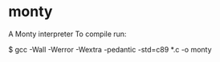 # monty
A Monty interpreter
To compile run:

$ gcc -Wall -Werror -Wextra -pedantic -std=c89 *.c -o monty
